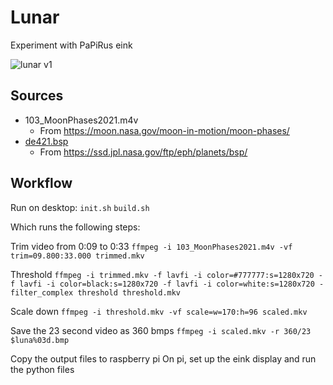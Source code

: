 # Lunar

Experiment with PaPiRus eink

![lunar v1](https://user-images.githubusercontent.com/1673956/157181037-94fa8aec-6d07-484e-9d54-cc0631cd56d4.jpg)


## Sources

- 103_MoonPhases2021.m4v
  - From https://moon.nasa.gov/moon-in-motion/moon-phases/
- [de421.bsp](https://ssd.jpl.nasa.gov/ftp/eph/planets/bsp/de421.bsp)
  - From https://ssd.jpl.nasa.gov/ftp/eph/planets/bsp/

## Workflow

Run on desktop:
`init.sh`
`build.sh`

Which runs the following steps:

Trim video from 0:09 to 0:33
 `ffmpeg -i 103_MoonPhases2021.m4v -vf trim=09.800:33.000 trimmed.mkv`

Threshold
 `ffmpeg -i trimmed.mkv -f lavfi -i color=#777777:s=1280x720 -f lavfi -i color=black:s=1280x720 -f lavfi -i color=white:s=1280x720 -filter_complex threshold threshold.mkv`

Scale down
 `ffmpeg -i threshold.mkv -vf scale=w=170:h=96 scaled.mkv`

Save the 23 second video as 360 bmps
 `ffmpeg -i scaled.mkv -r 360/23 $luna%03d.bmp`
 
 Copy the output files to raspberry pi
 On pi, set up the eink display and run the python files
